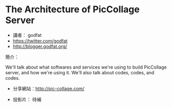 # The Architecture of PicCollage Server

* 講者： godfat
* https://twitter.com/godfat
* http://blogger.godfat.org/

簡介：

We'll talk about what softwares and services we're using to build PicCollage server, and how we're using it. We'll also talk about codes, codes, and codes.

* 分享網站：http://pic-collage.com/

* 投影片： 待補